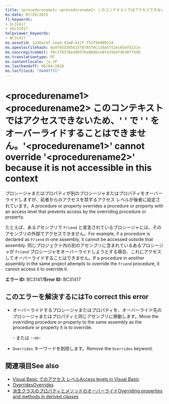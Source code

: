 ```yaml
---
title: <procedurename1> <procedurename2> このコンテキストではアクセスできないため、' ' で ' ' をオーバーライドすることはできません。
ms.date: 07/20/2015
f1_keywords:
- bc31417
- vbc31417
helpviewer_keywords:
- BC31417
ms.assetid: 1a36acbf-cead-43a0-b12f-f52f94d09124
ms.openlocfilehash: 0a9f45d365615f8785f0c118a5752ec05efb131e
ms.sourcegitcommit: f8c270376ed905f6a8896ce0fe25b4f4b38ff498
ms.translationtype: MT
ms.contentlocale: ja-JP
ms.lasthandoff: 06/04/2020
ms.locfileid: "84407731"
---
```

# <a name="procedurename1-cannot-override-procedurename2-because-it-is-not-accessible-in-this-context"></a><span data-ttu-id="f82fc-102">\<procedurename1> \<procedurename2> このコンテキストではアクセスできないため、' ' で ' ' をオーバーライドすることはできません。</span><span class="sxs-lookup"><span data-stu-id="f82fc-102">'\<procedurename1>' cannot override '\<procedurename2>' because it is not accessible in this context</span></span>
<span data-ttu-id="f82fc-103">プロシージャまたはプロパティが別のプロシージャまたはプロパティをオーバーライドしますが、前者からのアクセスを禁ずるアクセス レベルが後者に設定されています。</span><span class="sxs-lookup"><span data-stu-id="f82fc-103">A procedure or property overrides a procedure or property with an access level that prevents access by the overriding procedure or property.</span></span>  
  
 <span data-ttu-id="f82fc-104">たとえば、あるアセンブリで `Friend` と宣言されているプロシージャには、そのアセンブリの外部でアクセスできません。</span><span class="sxs-lookup"><span data-stu-id="f82fc-104">For example, if a procedure is declared as `Friend` in one assembly, it cannot be accessed outside that assembly.</span></span> <span data-ttu-id="f82fc-105">同じプロジェクト内の別のアセンブリに含まれているあるプロシージャが `Friend` プロシージャをオーバーライドしようとする場合、これにアクセスしてオーバーライドすることはできません。</span><span class="sxs-lookup"><span data-stu-id="f82fc-105">If a procedure in another assembly in the same project attempts to override the `Friend` procedure, it cannot access it to override it.</span></span>  
  
 <span data-ttu-id="f82fc-106">**エラー ID:** BC31417</span><span class="sxs-lookup"><span data-stu-id="f82fc-106">**Error ID:** BC31417</span></span>  
  
## <a name="to-correct-this-error"></a><span data-ttu-id="f82fc-107">このエラーを解決するには</span><span class="sxs-lookup"><span data-stu-id="f82fc-107">To correct this error</span></span>  
  
- <span data-ttu-id="f82fc-108">オーバーライドするプロシージャまたはプロパティを、オーバーライド先のプロシージャまたはプロパティと同じアセンブリに移動します。</span><span class="sxs-lookup"><span data-stu-id="f82fc-108">Move the overriding procedure or property to the same assembly as the procedure or property it is to override.</span></span>  
  
     <span data-ttu-id="f82fc-109">\- または -</span><span class="sxs-lookup"><span data-stu-id="f82fc-109">-or-</span></span>  
  
- <span data-ttu-id="f82fc-110">`Overrides` キーワードを削除します。</span><span class="sxs-lookup"><span data-stu-id="f82fc-110">Remove the `Overrides` keyword.</span></span>  
  
## <a name="see-also"></a><span data-ttu-id="f82fc-111">関連項目</span><span class="sxs-lookup"><span data-stu-id="f82fc-111">See also</span></span>

- [<span data-ttu-id="f82fc-112">Visual Basic でのアクセス レベル</span><span class="sxs-lookup"><span data-stu-id="f82fc-112">Access levels in Visual Basic</span></span>](../programming-guide/language-features/declared-elements/access-levels.md)
- [<span data-ttu-id="f82fc-113">Overrides</span><span class="sxs-lookup"><span data-stu-id="f82fc-113">Overrides</span></span>](../language-reference/modifiers/overrides.md)
- [<span data-ttu-id="f82fc-114">派生クラスのプロパティとメソッドのオーバーライド</span><span class="sxs-lookup"><span data-stu-id="f82fc-114">Overriding properties and methods in derived classes</span></span>](../programming-guide/language-features/objects-and-classes/inheritance-basics.md#overriding-properties-and-methods-in-derived-classes)
